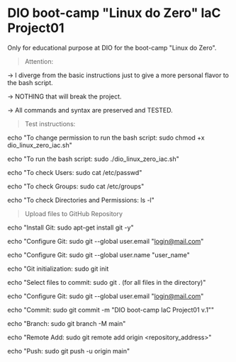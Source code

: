 # DIO boot-camp "Linux do Zero" IaC Project01

Only for educational purpose at DIO for the boot-camp "Linux do Zero". 

> Attention:

-> I diverge from the basic instructions just to give a more personal flavor to the bash script.

-> NOTHING that will break the project.

-> All commands and syntax are preserved and TESTED.


> Test instructions:

echo "To change permission to run the bash script: sudo chmod +x dio_linux_zero_iac.sh"

echo "To run the bash script: sudo ./dio_linux_zero_iac.sh"

echo "To check Users: sudo cat /etc/passwd"

echo "To check Groups: sudo cat /etc/groups"

echo "To check Directories and Permissions: ls -l"

> Upload files to GitHub Repository

echo "Install Git: sudo apt-get install git -y"

echo "Configure Git: sudo git --global user.email "login@mail.com"

echo "Configure Git: sudo git --global user.name "user_name"

echo "Git initialization: sudo git init

echo "Select files to commit: sudo git . (for all files in the directory)"

echo "Configure Git: sudo git --global user.email "login@mail.com"

echo "Commit: sudo git commit -m "DIO boot-camp IaC Project01 v.1""

echo "Branch: sudo git branch -M main"

echo "Remote Add: sudo git remote add origin <repository_address>"

echo "Push: sudo git push -u origin main"
